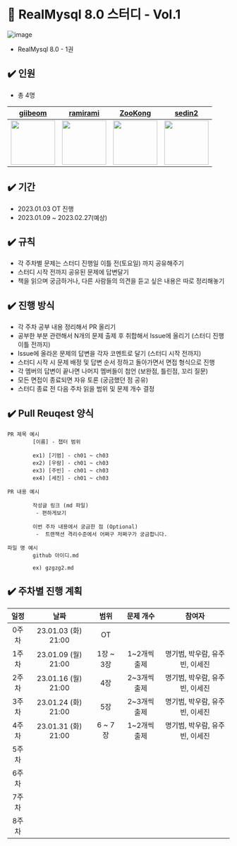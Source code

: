# 📌 RealMysql 8.0 스터디 - Vol.1
![image](https://user-images.githubusercontent.com/56028408/210354042-cef12393-88ac-4e00-aa85-908a4a4ee504.png)
- RealMysql 8.0 - 1권

## ✔️ 인원
- 총 4명

| [giibeom](https://github.com/giibeom)                                                                      | [ramirami](https://github.com/gzgzg2)                                                                     | [ZooKong](https://github.com/ZooKong)                                                                      | [sedin2](https://github.com/sedin2)                                                                       |
|------------------------------------------------------------------------------------------------------------|-----------------------------------------------------------------------------------------------------------|------------------------------------------------------------------------------------------------------------|-----------------------------------------------------------------------------------------------------------|
 [<img src="https://avatars.githubusercontent.com/u/59248326?v=4" width="100">](https://github.com/giibeom) | [<img src="https://avatars.githubusercontent.com/u/56028408?v=4" width="100">](https://github.com/gzgzg2) | [<img src="https://avatars.githubusercontent.com/u/55978933?v=4" width="100">](https://github.com/ZooKong) | [<img src="https://avatars.githubusercontent.com/u/53131108?v=4" width="100">](https://github.com/sedin2) |

## ✔️ 기간
- 2023.01.03 OT 진행
- 2023.01.09 ~ 2023.02.27(예상)

## ✔️ 규칙
- 각 주차별 문제는 스터디 진행일 이틀 전(토요일) 까지 공유해주기
- 스터디 시작 전까지 공유된 문제에 답변달기
- 책을 읽으며 궁금하거나, 다른 사람들의 의견을 듣고 싶은 내용은 따로 정리해놓기

## ✔️ 진행 방식
- 각 주차 공부 내용 정리해서 PR 올리기
- 공부한 부분 관련해서 N개의 문제 출제 후 취합해서 Issue에 올리기 (스터디 진행 이틀 전까지)
- Issue에 올라온 문제의 답변을 각자 코멘트로 달기 (스터디 시작 전까지)
- 스터디 시작 시 문제 배정 및 답변 순서 정하고 돌아가면서 면접 형식으로 진행
- 각 멤버의 답변이 끝나면 나머지 멤버들이 첨언 (보완점, 틀린점, 꼬리 질문)
- 모든 면접이 종료되면 자유 토론 (궁금했던 점 공유)
- 스터디 종료 전 다음 주차 읽을 범위 및 문제 개수 결정

## ✔️ Pull Reuqest 양식
```text
PR 제목 예시 
        [이름] - 챕터 범위

        ex1) [기범] - ch01 ~ ch03
        ex2) [우람] - ch01 ~ ch03
        ex3) [주빈] - ch01 ~ ch03
        ex4) [세진] - ch01 ~ ch03

PR 내용 예시

        작성글 링크 (md 파일)
         - 편하게보기
        
        이번 주차 내용에서 궁금한 점 (Optional)
         -  트랜잭션 격리수준에서 어쩌구 저쩌구가 궁금합니다.

파일 명 예시
        github 아이디.md

        ex) gzgzg2.md
```

## ✔️ 주차별 진행 계획
|일정|날짜|범위|문제 개수|참여자
|:--:|:--:|:--:|:--:|:--:|
|0주차|23.01.03 (화) 21:00|OT||
|1주차|23.01.09 (월) 21:00|1장 ~ 3장|1~2개씩 출제| 명기범, 박우람, 유주빈, 이세진|
|2주차|23.01.16 (월) 21:00|4장|2~3개씩 출제| 명기범, 박우람, 유주빈, 이세진|
|3주차|23.01.24 (화) 21:00|5장|2~3개씩 출제| 명기범, 박우람, 유주빈, 이세진|
|4주차|23.01.31 (화) 21:00|6 ~ 7장|1~2개씩 출제| 명기범, 박우람, 유주빈, 이세진|
|5주차|||||
|6주차|||||
|7주차|||||
|8주차|||||

